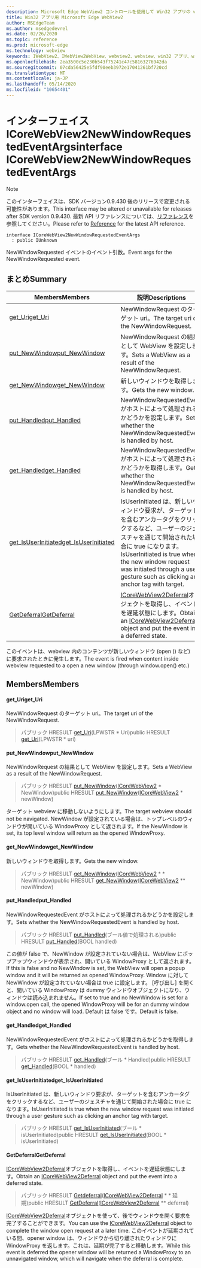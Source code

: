 ```yaml
---
description: Microsoft Edge WebView2 コントロールを使用して Win32 アプリの web コンテンツをホストする
title: Win32 アプリ用 Microsoft Edge WebView2
author: MSEdgeTeam
ms.author: msedgedevrel
ms.date: 02/26/2020
ms.topic: reference
ms.prod: microsoft-edge
ms.technology: webview
keywords: IWebView2、IWebView2WebView、webview2、webview、win32 アプリ、win32、edge、ICoreWebView2、ICoreWebView2Host、browser control、edge html
ms.openlocfilehash: 2ea3500c5e230b543f75241c47c58163276942da
ms.sourcegitcommit: 07cda56425e5fdf90eeb3972e17041261bf720cd
ms.translationtype: MT
ms.contentlocale: ja-JP
ms.lasthandoff: 05/14/2020
ms.locfileid: "10654401"
---
```

# <span data-ttu-id="900b4-104">インターフェイス ICoreWebView2NewWindowRequestedEventArgs</span><span class="sxs-lookup"><span data-stu-id="900b4-104">interface ICoreWebView2NewWindowRequestedEventArgs</span></span> 

> [!NOTE]
> <span data-ttu-id="900b4-105">このインターフェイスは、SDK バージョン0.9.430 後のリリースで変更される可能性があります。</span><span class="sxs-lookup"><span data-stu-id="900b4-105">This interface may be altered or unavailable for releases after SDK version 0.9.430.</span></span> <span data-ttu-id="900b4-106">最新 API リファレンスについては、[リファレンス](../../../webview2-api-reference.md)を参照してください。</span><span class="sxs-lookup"><span data-stu-id="900b4-106">Please refer to [Reference](../../../webview2-api-reference.md) for the latest API reference.</span></span>

```
interface ICoreWebView2NewWindowRequestedEventArgs
  : public IUnknown
```

<span data-ttu-id="900b4-107">NewWindowRequested イベントのイベント引数。</span><span class="sxs-lookup"><span data-stu-id="900b4-107">Event args for the NewWindowRequested event.</span></span>

## <span data-ttu-id="900b4-108">まとめ</span><span class="sxs-lookup"><span data-stu-id="900b4-108">Summary</span></span>

 <span data-ttu-id="900b4-109">Members</span><span class="sxs-lookup"><span data-stu-id="900b4-109">Members</span></span>                        | <span data-ttu-id="900b4-110">説明</span><span class="sxs-lookup"><span data-stu-id="900b4-110">Descriptions</span></span>
--------------------------------|---------------------------------------------
[<span data-ttu-id="900b4-111">get_Uri</span><span class="sxs-lookup"><span data-stu-id="900b4-111">get_Uri</span></span>](#get_uri) | <span data-ttu-id="900b4-112">NewWindowRequest のターゲット uri。</span><span class="sxs-lookup"><span data-stu-id="900b4-112">The target uri of the NewWindowRequest.</span></span>
[<span data-ttu-id="900b4-113">put_NewWindow</span><span class="sxs-lookup"><span data-stu-id="900b4-113">put_NewWindow</span></span>](#put_newwindow) | <span data-ttu-id="900b4-114">NewWindowRequest の結果として WebView を設定します。</span><span class="sxs-lookup"><span data-stu-id="900b4-114">Sets a WebView as a result of the NewWindowRequest.</span></span>
[<span data-ttu-id="900b4-115">get_NewWindow</span><span class="sxs-lookup"><span data-stu-id="900b4-115">get_NewWindow</span></span>](#get_newwindow) | <span data-ttu-id="900b4-116">新しいウィンドウを取得します。</span><span class="sxs-lookup"><span data-stu-id="900b4-116">Gets the new window.</span></span>
[<span data-ttu-id="900b4-117">put_Handled</span><span class="sxs-lookup"><span data-stu-id="900b4-117">put_Handled</span></span>](#put_handled) | <span data-ttu-id="900b4-118">NewWindowRequestedEvent がホストによって処理されるかどうかを設定します。</span><span class="sxs-lookup"><span data-stu-id="900b4-118">Sets whether the NewWindowRequestedEvent is handled by host.</span></span>
[<span data-ttu-id="900b4-119">get_Handled</span><span class="sxs-lookup"><span data-stu-id="900b4-119">get_Handled</span></span>](#get_handled) | <span data-ttu-id="900b4-120">NewWindowRequestedEvent がホストによって処理されるかどうかを取得します。</span><span class="sxs-lookup"><span data-stu-id="900b4-120">Gets whether the NewWindowRequestedEvent is handled by host.</span></span>
[<span data-ttu-id="900b4-121">get_IsUserInitiated</span><span class="sxs-lookup"><span data-stu-id="900b4-121">get_IsUserInitiated</span></span>](#get_isuserinitiated) | <span data-ttu-id="900b4-122">IsUserInitiated は、新しいウィンドウ要求が、ターゲットを含むアンカータグをクリックするなど、ユーザーのジェスチャを通じて開始された場合に true になります。</span><span class="sxs-lookup"><span data-stu-id="900b4-122">IsUserInitiated is true when the new window request was initiated through a user gesture such as clicking an anchor tag with target.</span></span>
[<span data-ttu-id="900b4-123">GetDeferral</span><span class="sxs-lookup"><span data-stu-id="900b4-123">GetDeferral</span></span>](#getdeferral) | <span data-ttu-id="900b4-124">[ICoreWebView2Deferral](ICoreWebView2Deferral.md)オブジェクトを取得し、イベントを遅延状態にします。</span><span class="sxs-lookup"><span data-stu-id="900b4-124">Obtain an [ICoreWebView2Deferral](ICoreWebView2Deferral.md) object and put the event into a deferred state.</span></span>

<span data-ttu-id="900b4-125">このイベントは、webview 内のコンテンツが新しいウィンドウ (open () など) に要求されたときに発生します。</span><span class="sxs-lookup"><span data-stu-id="900b4-125">The event is fired when content inside webview requested to a open a new window (through window.open() etc.)</span></span>

## <span data-ttu-id="900b4-126">Members</span><span class="sxs-lookup"><span data-stu-id="900b4-126">Members</span></span>

#### <span data-ttu-id="900b4-127">get_Uri</span><span class="sxs-lookup"><span data-stu-id="900b4-127">get_Uri</span></span> 

<span data-ttu-id="900b4-128">NewWindowRequest のターゲット uri。</span><span class="sxs-lookup"><span data-stu-id="900b4-128">The target uri of the NewWindowRequest.</span></span>

> <span data-ttu-id="900b4-129">パブリック HRESULT [get_Uri](#get_uri)(LPWSTR \* Uri)</span><span class="sxs-lookup"><span data-stu-id="900b4-129">public HRESULT [get_Uri](#get_uri)(LPWSTR \* uri)</span></span>

#### <span data-ttu-id="900b4-130">put_NewWindow</span><span class="sxs-lookup"><span data-stu-id="900b4-130">put_NewWindow</span></span> 

<span data-ttu-id="900b4-131">NewWindowRequest の結果として WebView を設定します。</span><span class="sxs-lookup"><span data-stu-id="900b4-131">Sets a WebView as a result of the NewWindowRequest.</span></span>

> <span data-ttu-id="900b4-132">パブリック HRESULT [put_NewWindow](#put_newwindow)([ICoreWebView2](ICoreWebView2.md) \* NewWindow)</span><span class="sxs-lookup"><span data-stu-id="900b4-132">public HRESULT [put_NewWindow](#put_newwindow)([ICoreWebView2](ICoreWebView2.md) \* newWindow)</span></span>

<span data-ttu-id="900b4-133">ターゲット webview に移動しないようにします。</span><span class="sxs-lookup"><span data-stu-id="900b4-133">The target webview should not be navigated.</span></span> <span data-ttu-id="900b4-134">NewWindow が設定されている場合は、トップレベルのウィンドウが開いている WindowProxy として返されます。</span><span class="sxs-lookup"><span data-stu-id="900b4-134">If the NewWindow is set, its top level window will return as the opened WindowProxy.</span></span>

#### <span data-ttu-id="900b4-135">get_NewWindow</span><span class="sxs-lookup"><span data-stu-id="900b4-135">get_NewWindow</span></span> 

<span data-ttu-id="900b4-136">新しいウィンドウを取得します。</span><span class="sxs-lookup"><span data-stu-id="900b4-136">Gets the new window.</span></span>

> <span data-ttu-id="900b4-137">パブリック HRESULT [get_NewWindow](#get_newwindow)([ICoreWebView2](ICoreWebView2.md) \* \* NewWindow)</span><span class="sxs-lookup"><span data-stu-id="900b4-137">public HRESULT [get_NewWindow](#get_newwindow)([ICoreWebView2](ICoreWebView2.md) \*\* newWindow)</span></span>

#### <span data-ttu-id="900b4-138">put_Handled</span><span class="sxs-lookup"><span data-stu-id="900b4-138">put_Handled</span></span> 

<span data-ttu-id="900b4-139">NewWindowRequestedEvent がホストによって処理されるかどうかを設定します。</span><span class="sxs-lookup"><span data-stu-id="900b4-139">Sets whether the NewWindowRequestedEvent is handled by host.</span></span>

> <span data-ttu-id="900b4-140">パブリック HRESULT [put_Handled](#put_handled)(ブール値で処理される)</span><span class="sxs-lookup"><span data-stu-id="900b4-140">public HRESULT [put_Handled](#put_handled)(BOOL handled)</span></span>

<span data-ttu-id="900b4-141">この値が false で、NewWindow が設定されていない場合は、WebView にポップアップウィンドウが表示され、開いている WindowProxy として返されます。</span><span class="sxs-lookup"><span data-stu-id="900b4-141">If this is false and no NewWindow is set, the WebView will open a popup window and it will be returned as opened WindowProxy.</span></span> <span data-ttu-id="900b4-142">Window に対して NewWindow が設定されていない場合は true に設定します。 [呼び出し] を開くと、開いている WindowProxy は dummy ウィンドウオブジェクトになり、ウィンドウは読み込まれません。</span><span class="sxs-lookup"><span data-stu-id="900b4-142">If set to true and no NewWindow is set for a window.open call, the opened WindowProxy will be for an dummy window object and no window will load.</span></span> <span data-ttu-id="900b4-143">Default は false です。</span><span class="sxs-lookup"><span data-stu-id="900b4-143">Default is false.</span></span>

#### <span data-ttu-id="900b4-144">get_Handled</span><span class="sxs-lookup"><span data-stu-id="900b4-144">get_Handled</span></span> 

<span data-ttu-id="900b4-145">NewWindowRequestedEvent がホストによって処理されるかどうかを取得します。</span><span class="sxs-lookup"><span data-stu-id="900b4-145">Gets whether the NewWindowRequestedEvent is handled by host.</span></span>

> <span data-ttu-id="900b4-146">パブリック HRESULT [get_Handled](#get_handled)(ブール \* Handled)</span><span class="sxs-lookup"><span data-stu-id="900b4-146">public HRESULT [get_Handled](#get_handled)(BOOL \* handled)</span></span>

#### <span data-ttu-id="900b4-147">get_IsUserInitiated</span><span class="sxs-lookup"><span data-stu-id="900b4-147">get_IsUserInitiated</span></span> 

<span data-ttu-id="900b4-148">IsUserInitiated は、新しいウィンドウ要求が、ターゲットを含むアンカータグをクリックするなど、ユーザーのジェスチャを通じて開始された場合に true になります。</span><span class="sxs-lookup"><span data-stu-id="900b4-148">IsUserInitiated is true when the new window request was initiated through a user gesture such as clicking an anchor tag with target.</span></span>

> <span data-ttu-id="900b4-149">パブリック HRESULT [get_IsUserInitiated](#get_isuserinitiated)(ブール \* isUserInitiated)</span><span class="sxs-lookup"><span data-stu-id="900b4-149">public HRESULT [get_IsUserInitiated](#get_isuserinitiated)(BOOL \* isUserInitiated)</span></span>

#### <span data-ttu-id="900b4-150">GetDeferral</span><span class="sxs-lookup"><span data-stu-id="900b4-150">GetDeferral</span></span> 

<span data-ttu-id="900b4-151">[ICoreWebView2Deferral](ICoreWebView2Deferral.md)オブジェクトを取得し、イベントを遅延状態にします。</span><span class="sxs-lookup"><span data-stu-id="900b4-151">Obtain an [ICoreWebView2Deferral](ICoreWebView2Deferral.md) object and put the event into a deferred state.</span></span>

> <span data-ttu-id="900b4-152">パブリック HRESULT [Getdeferral](#getdeferral)([ICoreWebView2Deferral](ICoreWebView2Deferral.md) \* \* 延期)</span><span class="sxs-lookup"><span data-stu-id="900b4-152">public HRESULT [GetDeferral](#getdeferral)([ICoreWebView2Deferral](ICoreWebView2Deferral.md) \*\* deferral)</span></span>

<span data-ttu-id="900b4-153">[ICoreWebView2Deferral](ICoreWebView2Deferral.md)オブジェクトを使って、後でウィンドウを開く要求を完了することができます。</span><span class="sxs-lookup"><span data-stu-id="900b4-153">You can use the [ICoreWebView2Deferral](ICoreWebView2Deferral.md) object to complete the window open request at a later time.</span></span> <span data-ttu-id="900b4-154">このイベントが延期されている間、opener window は、ウィンドウから切り離されたウィンドウに WindowProxy を返します。これは、延期が完了すると移動します。</span><span class="sxs-lookup"><span data-stu-id="900b4-154">While this event is deferred the opener window will be returned a WindowProxy to an unnavigated window, which will navigate when the deferral is complete.</span></span>

